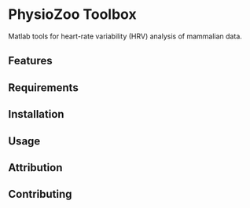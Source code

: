 # PhysioZoo Toolbox

Matlab tools for heart-rate variability (HRV) analysis of mammalian data.

## Features

## Requirements

## Installation

## Usage

## Attribution

## Contributing

